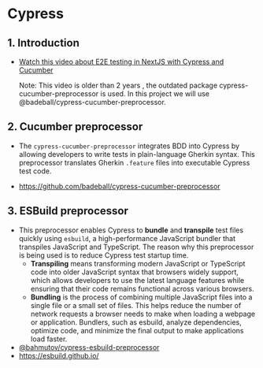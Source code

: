 # Cypress

## 1. Introduction

- [Watch this video about E2E testing in NextJS with Cypress and Cucumber](https://www.youtube.com/watch?v=JYy3g_tHm9I)

  Note: This video is older than 2 years , the outdated package cypress-cucumber-preprocessor is used. In this project we will use @badeball/cypress-cucumber-preprocessor.

## 2. Cucumber preprocessor

- The `cypress-cucumber-preprocessor` integrates BDD into Cypress by allowing developers to write tests in plain-language Gherkin syntax.
  This preprocessor translates Gherkin `.feature` files into executable Cypress test code.

- https://github.com/badeball/cypress-cucumber-preprocessor

## 3. ESBuild preprocessor

- This preprocessor enables Cypress to **bundle** and **transpile** test files quickly using `esbuild`, a high-performance JavaScript bundler that transpiles JavaScript and TypeScript.
  The reason why this preprocessor is being used is to reduce Cypress test startup time.
  - **Transpiling** means transforming modern JavaScript or TypeScript code into older JavaScript syntax that browsers widely support, which allows developers to use the latest language features while ensuring that their code remains functional across various browsers.
  - **Bundling** is the process of combining multiple JavaScript files into a single file or a small set of files. This helps reduce the number of network requests a browser needs to make when loading a webpage or application. Bundlers, such as esbuild, analyze dependencies, optimize code, and minimize the final output to make applications load faster.
- [@bahmutov/cypress-esbuild-preprocessor](https://github.com/bahmutov/cypress-esbuild-preprocessor)
- https://esbuild.github.io/
